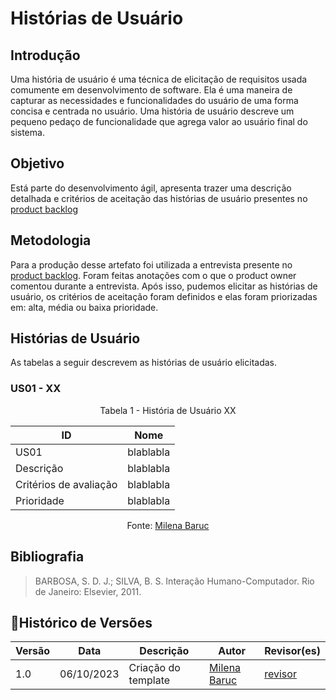 # Histórias de Usuário

## Introdução

Uma história de usuário é uma técnica de elicitação de requisitos usada comumente em desenvolvimento de software. Ela é uma maneira de capturar as necessidades e funcionalidades do usuário de uma forma concisa e centrada no usuário. Uma história de usuário descreve um pequeno pedaço de funcionalidade que agrega valor ao usuário final do sistema.

## Objetivo

Está parte do desenvolvimento ágil, apresenta trazer uma descrição detalhada e critérios de aceitação das histórias de usuário presentes no [product backlog](./backlog.md)

## Metodologia

Para a produção desse artefato foi utilizada a entrevista presente no [product backlog](./backlog.md). Foram feitas anotações com o que o product owner comentou durante a entrevista. Após isso, pudemos elicitar as histórias de usuário, os critérios de aceitação foram definidos e elas foram priorizadas em: alta, média ou baixa prioridade.

## Histórias de Usuário

As tabelas a seguir descrevem as histórias de usuário elicitadas.

### US01 - XX

<center>

Tabela 1 - História de Usuário XX

| **ID**                   | **Nome**  |
| ------------------------ | --------- |
| US01                     | blablabla |
| Descrição                | blablabla |
| Critérios de avaliação   | blablabla |
| Prioridade               | blablabla |

Fonte: [Milena Baruc](https://github.com/MilenaBaruc)

</center>


## Bibliografia

> BARBOSA, S. D. J.; SILVA, B. S. Interação Humano-Computador. Rio de Janeiro: Elsevier, 2011.

## 📑Histórico de Versões

| Versão |    Data    |      Descrição      |       Autor     | Revisor(es)  |
| ------ | ---------- | ------------------- | --------------- | ------------ |
| 1.0    | 06/10/2023 | Criação do template | [Milena Baruc](https://github.com/MilenaBaruc) |[revisor](https://github.com/) |
